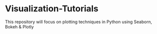 # Visualization-Tutorials
This repository will focus on plotting techniques in Python using Seaborn, Bokeh &amp; Plotly
